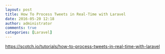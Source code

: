 ```yaml
---
layout: post
title: How To Process Tweets in Real-Time with Laravel
date: 2016-05-20 12:18
author: administrator
comments: true
categories: [Laravel]
---
```

<a href="https://scotch.io/tutorials/how-to-process-tweets-in-real-time-with-laravel">https://scotch.io/tutorials/how-to-process-tweets-in-real-time-with-laravel</a>
